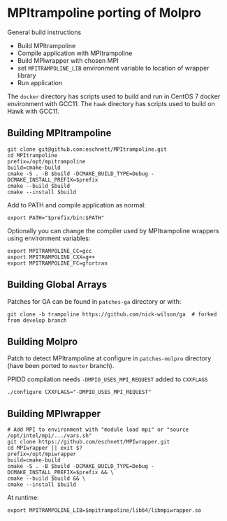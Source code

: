 # MPItrampoline porting of Molpro

General build instructions
* Build MPItrampoline
* Compile application with MPItrampoline
* Build MPIwrapper with chosen MPI
* set ```MPITRAMPOLINE_LIB``` environment variable to location of wrapper library
* Run application

The ```docker``` directory has scripts used to build and run in CentOS 7 docker environment with GCC11.
The ```hawk``` directory has scripts used to build on Hawk with GCC11.

## Building MPItrampoline
```
git clone git@github.com:eschnett/MPItrampoline.git
cd MPItrampoline
prefix=/opt/mpitrampoline
build=cmake-build
cmake -S . -B $build -DCMAKE_BUILD_TYPE=Debug -DCMAKE_INSTALL_PREFIX=$prefix
cmake --build $build
cmake --install $build
```
Add to PATH and compile application as normal:
```
export PATH="$prefix/bin:$PATH"
```
Optionally you can change the compiler used by MPItrampoline wrappers using environment variables:
```
export MPITRAMPOLINE_CC=gcc
export MPITRAMPOLINE_CXX=g++
export MPITRAMPOLINE_FC=gfortran
```

## Building Global Arrays
Patches for GA can be found in ```patches-ga``` directory or with:
```
git clone -b trampoline https://github.com/nick-wilson/ga  # forked from develop branch
```

## Building Molpro
Patch to detect MPItrampoline at configure in ```patches-molpro``` directory (have been ported to ```master``` branch).

PPIDD compilation needs ```-DMPIO_USES_MPI_REQUEST``` added to ```CXXFLAGS```
```
./configure CXXFLAGS="-DMPIO_USES_MPI_REQUEST"
```

## Building MPIwrapper
```
# Add MPI to environment with "module load mpi" or "source /opt/intel/mpi/.../vars.sh"
git clone https://github.com/eschnett/MPIwrapper.git
cd MPIwrapper || exit $?
prefix=/opt/mpiwrapper
build=cmake-build
cmake -S . -B $build -DCMAKE_BUILD_TYPE=Debug -DCMAKE_INSTALL_PREFIX=$prefix && \
cmake --build $build && \
cmake --install $build
```
At runtime:
```
export MPITRAMPOLINE_LIB=$mpitrampoline/lib64/libmpiwrapper.so
```

